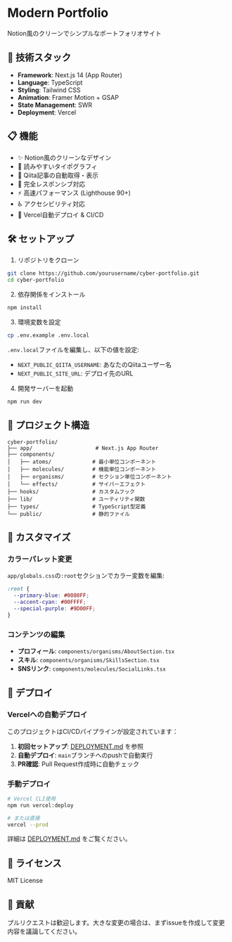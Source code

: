 # Modern Portfolio

Notion風のクリーンでシンプルなポートフォリオサイト

## 🚀 技術スタック

- **Framework**: Next.js 14 (App Router)
- **Language**: TypeScript
- **Styling**: Tailwind CSS
- **Animation**: Framer Motion + GSAP
- **State Management**: SWR
- **Deployment**: Vercel

## 📋 機能

- ✨ Notion風のクリーンなデザイン
- 📖 読みやすいタイポグラフィ
- 📝 Qiita記事の自動取得・表示
- 📱 完全レスポンシブ対応
- ⚡ 高速パフォーマンス (Lighthouse 90+)
- ♿ アクセシビリティ対応
- 🚀 Vercel自動デプロイ & CI/CD

## 🛠️ セットアップ

1. リポジトリをクローン
```bash
git clone https://github.com/yourusername/cyber-portfolio.git
cd cyber-portfolio
```

2. 依存関係をインストール
```bash
npm install
```

3. 環境変数を設定
```bash
cp .env.example .env.local
```

`.env.local`ファイルを編集し、以下の値を設定:
- `NEXT_PUBLIC_QIITA_USERNAME`: あなたのQiitaユーザー名
- `NEXT_PUBLIC_SITE_URL`: デプロイ先のURL

4. 開発サーバーを起動
```bash
npm run dev
```

## 📂 プロジェクト構造

```
cyber-portfolio/
├── app/                    # Next.js App Router
├── components/
│   ├── atoms/             # 最小単位コンポーネント
│   ├── molecules/         # 機能単位コンポーネント
│   ├── organisms/         # セクション単位コンポーネント
│   └── effects/           # サイバーエフェクト
├── hooks/                 # カスタムフック
├── lib/                   # ユーティリティ関数
├── types/                 # TypeScript型定義
└── public/                # 静的ファイル
```

## 🎨 カスタマイズ

### カラーパレット変更

`app/globals.css`の`:root`セクションでカラー変数を編集:

```css
:root {
  --primary-blue: #0080FF;
  --accent-cyan: #00FFFF;
  --special-purple: #9D00FF;
}
```

### コンテンツの編集

- **プロフィール**: `components/organisms/AboutSection.tsx`
- **スキル**: `components/organisms/SkillsSection.tsx`
- **SNSリンク**: `components/molecules/SocialLinks.tsx`

## 🚀 デプロイ

### Vercelへの自動デプロイ

このプロジェクトはCI/CDパイプラインが設定されています：

1. **初回セットアップ**: [DEPLOYMENT.md](./DEPLOYMENT.md) を参照
2. **自動デプロイ**: `main`ブランチへのpushで自動実行
3. **PR確認**: Pull Request作成時に自動チェック

### 手動デプロイ

```bash
# Vercel CLI使用
npm run vercel:deploy

# または直接
vercel --prod
```

詳細は [DEPLOYMENT.md](./DEPLOYMENT.md) をご覧ください。

## 📝 ライセンス

MIT License

## 🤝 貢献

プルリクエストは歓迎します。大きな変更の場合は、まずissueを作成して変更内容を議論してください。
